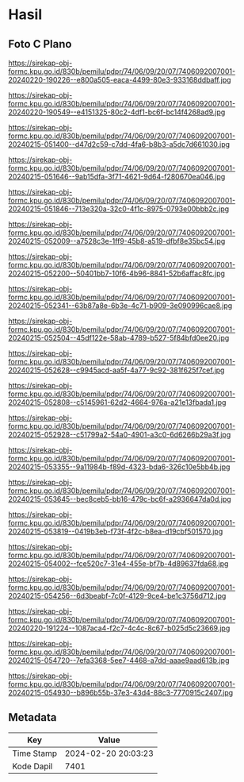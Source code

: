 # Hasil

## Foto C Plano

https://sirekap-obj-formc.kpu.go.id/830b/pemilu/pdpr/74/06/09/20/07/7406092007001-20240220-190226--e800a505-eaca-4499-80e3-933168ddbaff.jpg

https://sirekap-obj-formc.kpu.go.id/830b/pemilu/pdpr/74/06/09/20/07/7406092007001-20240220-190549--e4151325-80c2-4df1-bc6f-bc14f4268ad9.jpg

https://sirekap-obj-formc.kpu.go.id/830b/pemilu/pdpr/74/06/09/20/07/7406092007001-20240215-051400--d47d2c59-c7dd-4fa6-b8b3-a5dc7d661030.jpg

https://sirekap-obj-formc.kpu.go.id/830b/pemilu/pdpr/74/06/09/20/07/7406092007001-20240215-051646--9ab15dfa-3f71-4621-9d64-f280670ea046.jpg

https://sirekap-obj-formc.kpu.go.id/830b/pemilu/pdpr/74/06/09/20/07/7406092007001-20240215-051846--713e320a-32c0-4f1c-8975-0793e00bbb2c.jpg

https://sirekap-obj-formc.kpu.go.id/830b/pemilu/pdpr/74/06/09/20/07/7406092007001-20240215-052009--a7528c3e-1ff9-45b8-a519-dfbf8e35bc54.jpg

https://sirekap-obj-formc.kpu.go.id/830b/pemilu/pdpr/74/06/09/20/07/7406092007001-20240215-052200--50401bb7-10f6-4b96-8841-52b6affac8fc.jpg

https://sirekap-obj-formc.kpu.go.id/830b/pemilu/pdpr/74/06/09/20/07/7406092007001-20240215-052341--63b87a8e-6b3e-4c71-b909-3e090996cae8.jpg

https://sirekap-obj-formc.kpu.go.id/830b/pemilu/pdpr/74/06/09/20/07/7406092007001-20240215-052504--45df122e-58ab-4789-b527-5f84bfd0ee20.jpg

https://sirekap-obj-formc.kpu.go.id/830b/pemilu/pdpr/74/06/09/20/07/7406092007001-20240215-052628--c9945acd-aa5f-4a77-9c92-381f625f7cef.jpg

https://sirekap-obj-formc.kpu.go.id/830b/pemilu/pdpr/74/06/09/20/07/7406092007001-20240215-052808--c5145961-62d2-4664-976a-a21e13fbada1.jpg

https://sirekap-obj-formc.kpu.go.id/830b/pemilu/pdpr/74/06/09/20/07/7406092007001-20240215-052928--c51799a2-54a0-4901-a3c0-6d6266b29a3f.jpg

https://sirekap-obj-formc.kpu.go.id/830b/pemilu/pdpr/74/06/09/20/07/7406092007001-20240215-053355--9a11984b-f89d-4323-bda6-326c10e5bb4b.jpg

https://sirekap-obj-formc.kpu.go.id/830b/pemilu/pdpr/74/06/09/20/07/7406092007001-20240215-053645--bec8ceb5-bb16-479c-bc6f-a2936647da0d.jpg

https://sirekap-obj-formc.kpu.go.id/830b/pemilu/pdpr/74/06/09/20/07/7406092007001-20240215-053819--0419b3eb-f73f-4f2c-b8ea-d19cbf501570.jpg

https://sirekap-obj-formc.kpu.go.id/830b/pemilu/pdpr/74/06/09/20/07/7406092007001-20240215-054002--fce520c7-31e4-455e-bf7b-4d89637fda68.jpg

https://sirekap-obj-formc.kpu.go.id/830b/pemilu/pdpr/74/06/09/20/07/7406092007001-20240215-054256--6d3beabf-7c0f-4129-9ce4-be1c3756d712.jpg

https://sirekap-obj-formc.kpu.go.id/830b/pemilu/pdpr/74/06/09/20/07/7406092007001-20240220-191224--1087aca4-f2c7-4c4c-8c67-b025d5c23669.jpg

https://sirekap-obj-formc.kpu.go.id/830b/pemilu/pdpr/74/06/09/20/07/7406092007001-20240215-054720--7efa3368-5ee7-4468-a7dd-aaae9aad613b.jpg

https://sirekap-obj-formc.kpu.go.id/830b/pemilu/pdpr/74/06/09/20/07/7406092007001-20240215-054930--b896b55b-37e3-43d4-88c3-7770915c2407.jpg


## Metadata

| Key        | Value               |
| ---------- | ------------------- |
| Time Stamp | 2024-02-20 20:03:23 |
| Kode Dapil | 7401                |



